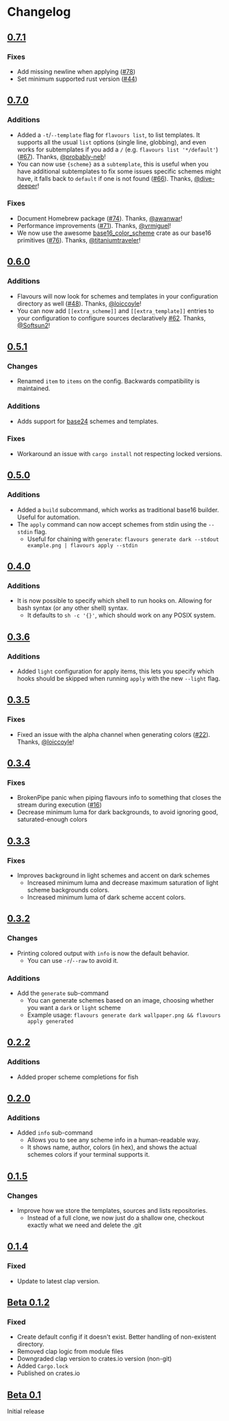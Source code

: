 # Changelog

## [0.7.1](https://github.com/Misterio77/flavours/releases/tag/v0.7.1)

### Fixes

- Add missing newline when applying ([#78](https://github.com/misterio77/flavours/issues/78))
- Set minimum supported rust version ([#44](https://github.com/misterio77/flavours/issues/44))

## [0.7.0](https://github.com/Misterio77/flavours/releases/tag/v0.7.0)

### Additions

- Added a `-t`/`--template` flag for `flavours list`, to list templates. It supports all the usual `list` options (single line, globbing), and even works for subtemplates if you add a `/` (e.g. `flavours list '*/default'`) ([#67](https://github.com/Misterio77/flavours/pull/67)). Thanks, [@probably-neb](https://github.com/probably-neb)!
- You can now use `{scheme}` as a `subtemplate`, this is useful when you have additional subtemplates to fix some issues specific schemes might have, it falls back to `default` if one is not found ([#66](https://github.com/Misterio77/flavours/pull/66)). Thanks, [@dive-deeper](https://github.com/dive-deeper)!

### Fixes

- Document Homebrew package ([#74](https://github.com/Misterio77/flavours/pull/74)). Thanks, [@awanwar](https://github.com/awanwar)!
- Performance improvements ([#71](https://github.com/Misterio77/flavours/pull/71)). Thanks, [@vrmiguel](https://github.com/vrmiguel)!
- We now use the awesome [base16_color_scheme](https://lib.rs/crates/base16_color_scheme) crate as our base16 primitives ([#76](https://github.com/Misterio77/flavours/pull/76)). Thanks, [@titaniumtraveler](https://github.com/titaniumtraveler)!

## [0.6.0](https://github.com/Misterio77/flavours/releases/tag/v0.6.0)

### Additions

- Flavours will now look for schemes and templates in your configuration directory as well ([#48](https://github.com/Misterio77/flavours/pull/48)). Thanks, [@loiccoyle](https://github.com/loiccoyle)!
- You can now add `[[extra_scheme]]` and `[[extra_template]]` entries to your configuration to configure sources declaratively [#62](https://github.com/Misterio77/flavours/pull/62). Thanks, [@Softsun2](https://github.com/Softsun2)!

## [0.5.1](https://github.com/Misterio77/flavours/releases/tag/v0.5.1)

### Changes

- Renamed `item` to `items` on the config. Backwards compatibility is maintained.

### Additions

- Adds support for [base24](https://github.com/tinted-theming/base24) schemes and templates.

### Fixes

- Workaround an issue with `cargo install` not respecting locked versions.

## [0.5.0](https://github.com/Misterio77/flavours/releases/tag/v0.5.0)

### Additions

- Added a `build` subcommand, which works as traditional base16 builder. Useful for automation.
- The `apply` command can now accept schemes from stdin using the `--stdin` flag.
    - Useful for chaining with `generate`: `flavours generate dark --stdout example.png | flavours apply --stdin`

## [0.4.0](https://github.com/Misterio77/flavours/releases/tag/v0.4.0)

### Additions

- It is now possible to specify which shell to run hooks on. Allowing for bash syntax (or any other shell) syntax.
    - It defaults to `sh -c '{}'`, which should work on any POSIX system.

## [0.3.6](https://github.com/Misterio77/flavours/releases/tag/v0.3.6)

### Additions

- Added `light` configuration for apply items, this lets you specify which hooks should be skipped when running `apply` with the new `--light` flag.

## [0.3.5](https://github.com/Misterio77/flavours/releases/tag/v0.3.5)

### Fixes

- Fixed an issue with the alpha channel when generating colors ([#22](https://github.com/Misterio77/flavours/pull/22)). Thanks, [@loiccoyle](https://github.com/loiccoyle)!

## [0.3.4](https://github.com/Misterio77/flavours/releases/tag/v0.3.4)

### Fixes

- BrokenPipe panic when piping flavours info to something that closes the stream during execution ([#16](https://github.com/Misterio77/flavours/issues/16))
- Decrease minimum luma for dark backgrounds, to avoid ignoring good, saturated-enough colors


## [0.3.3](https://github.com/Misterio77/flavours/releases/tag/v0.3.3)

### Fixes

- Improves background in light schemes and accent on dark schemes
  - Increased minimum luma and decrease maximum saturation of light scheme backgrounds colors.
  - Increased minimum luma of dark scheme accent colors.


## [0.3.2](https://github.com/Misterio77/flavours/releases/tag/v0.3.2)

### Changes

- Printing colored output with `info` is now the default behavior.
  - You can use `-r`/`--raw` to avoid it.

### Additions

- Add the `generate` sub-command
  - You can generate schemes based on an image, choosing whether you want a `dark` or `light` scheme
  - Example usage: `flavours generate dark wallpaper.png && flavours apply generated`


## [0.2.2](https://github.com/Misterio77/flavours/releases/tag/v0.2.2)

### Additions

- Added proper scheme completions for fish

## [0.2.0](https://github.com/Misterio77/flavours/releases/tag/v0.2.0)

### Additions

- Added `info` sub-command
  - Allows you to see any scheme info in a human-readable way.
  - It shows name, author, colors (in hex), and shows the actual schemes colors if your terminal supports it.


## [0.1.5](https://github.com/Misterio77/flavours/releases/tag/v0.1.5)

### Changes

- Improve how we store the templates, sources and lists repositories.
  - Instead of a full clone, we now just do a shallow one, checkout exactly what we need and delete the .git

## [0.1.4](https://github.com/Misterio77/flavours/releases/tag/v0.1.4)

### Fixed

- Update to latest clap version.

## [Beta 0.1.2](https://github.com/Misterio77/flavours/releases/tag/v0.1.2)

### Fixed

- Create default config if it doesn't exist. Better handling of non-existent directory.
- Removed clap logic from module files
- Downgraded clap version to crates.io version (non-git)
- Added `Cargo.lock`
- Published on crates.io


## [Beta 0.1](https://github.com/Misterio77/flavours/releases/tag/v0.1)

Initial release
